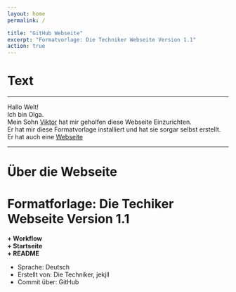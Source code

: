 ```yaml
---
layout: home
permalink: /

title: "GitHub Webseite"
excerpt: "Formatvorlage: Die Techniker Webseite Version 1.1"
action: true
---
```

<!---
Vor Absatz schreiben sie Das "\" Zeichen.
--->


# Text
------------------------------------------------------------
Hallo Welt!\
Ich bin Olga.\
Mein Sohn [Viktor](https://viktor-chiarcos.github.io) hat mir geholfen diese Webseite Einzurichten.\
Er hat mir diese Formatvorlage installiert und hat sie sorgar selbst erstellt.\
Er hat auch eine [Webseite](https://viktor-chiarcos.github.io)


------------------------------------------------------------
# Über die Webseite
# Formatforlage: Die Techiker Webseite Version 1.1

**+ Workflow**\
**+ Startseite**\
**+ README**

- Sprache: Deutsch
- Erstellt von: Die Techniker, jekjll
- Commit über: GitHub
